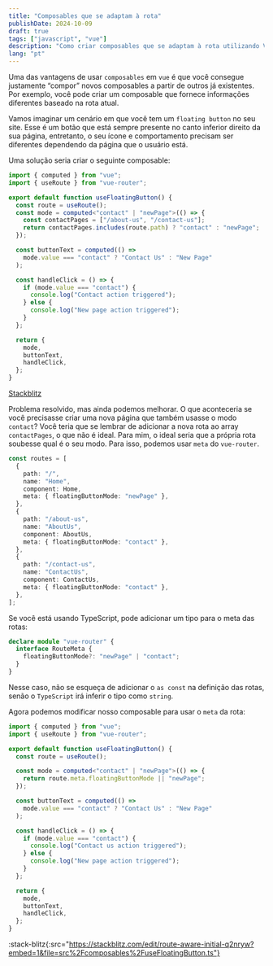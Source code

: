 ```yaml
---
title: "Composables que se adaptam à rota"
publishDate: 2024-10-09
draft: true
tags: ["javascript", "vue"]
description: "Como criar composables que se adaptam à rota utilizando Vue 3 e Vue Router"
lang: "pt"
---
```


Uma das vantagens de usar `composables` em `vue` é que você consegue justamente “compor” novos composables a partir de outros já existentes. Por exemplo, você pode criar um composable que fornece informações diferentes baseado na rota atual.

Vamos imaginar um cenário em que você tem um `floating button` no seu site. Esse é um botão que está sempre presente no canto inferior direito da sua página, entretanto, o seu ícone e comportamento precisam ser diferentes dependendo da página que o usuário está.

Uma solução seria criar o seguinte composable:

```ts
import { computed } from "vue";
import { useRoute } from "vue-router";

export default function useFloatingButton() {
  const route = useRoute();
  const mode = computed<"contact" | "newPage">(() => {
    const contactPages = ["/about-us", "/contact-us"];
    return contactPages.includes(route.path) ? "contact" : "newPage";
  });

  const buttonText = computed(() =>
    mode.value === "contact" ? "Contact Us" : "New Page"
  );

  const handleClick = () => {
    if (mode.value === "contact") {
      console.log("Contact action triggered");
    } else {
      console.log("New page action triggered");
    }
  };

  return {
    mode,
    buttonText,
    handleClick,
  };
}
```

[Stackblitz](https://stackblitz.com/edit/route-aware-initial?file=src%2Fcomposables%2FuseFloatingButton.ts)

Problema resolvido, mas ainda podemos melhorar. O que aconteceria se você precisasse criar uma nova página que também usasse o modo `contact`? Você teria que se lembrar de adicionar a nova rota ao array `contactPages`, o que não é ideal. Para mim, o ideal seria que a própria rota soubesse qual é o seu modo. Para isso, podemos usar `meta` do `vue-router`.

```ts
const routes = [
  {
    path: "/",
    name: "Home",
    component: Home,
    meta: { floatingButtonMode: "newPage" },
  },
  {
    path: "/about-us",
    name: "AboutUs",
    component: AboutUs,
    meta: { floatingButtonMode: "contact" },
  },
  {
    path: "/contact-us",
    name: "ContactUs",
    component: ContactUs,
    meta: { floatingButtonMode: "contact" },
  },
];
```

Se você está usando TypeScript, pode adicionar um tipo para o meta das rotas:

```ts
declare module "vue-router" {
  interface RouteMeta {
    floatingButtonMode?: "newPage" | "contact";
  }
}
```

Nesse caso, não se esqueça de adicionar o `as const` na definição das rotas, senão o `TypeScript` irá inferir o tipo como `string`.

Agora podemos modificar nosso composable para usar o `meta` da rota:

```ts
import { computed } from "vue";
import { useRoute } from "vue-router";

export default function useFloatingButton() {
  const route = useRoute();

  const mode = computed<"contact" | "newPage">(() => {
    return route.meta.floatingButtonMode || "newPage";
  });

  const buttonText = computed(() =>
    mode.value === "contact" ? "Contact Us" : "New Page"
  );

  const handleClick = () => {
    if (mode.value === "contact") {
      console.log("Contact us action triggered");
    } else {
      console.log("New page action triggered");
    }
  };

  return {
    mode,
    buttonText,
    handleClick,
  };
}
```

:stack-blitz{:src="https://stackblitz.com/edit/route-aware-initial-q2nryw?embed=1&file=src%2Fcomposables%2FuseFloatingButton.ts"}

<!-- Se temos parâmetros com ID, seria importante fazer um watch porque o componente é o mesmo -->
<!-- Falar sobre como esse componente pode ser adaptado para o Nuxt, que usa outro paradigma -->
